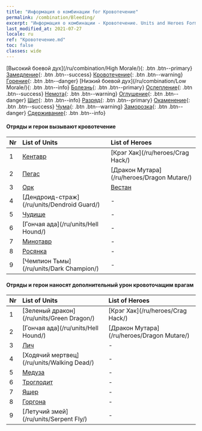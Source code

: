 ```yaml
---
title: "Информация о комбинации for Кровотечение"
permalink: /combination/Bleeding/
excerpt: "Информация о комбинации - Кровотечение. Units and Heroes Formation."
last_modified_at: 2021-07-27
locale: ru
ref: "Кровотечение.md"
toc: false
classes: wide
---
```


  [Высокий боевой дух](/ru/combination/High Morale/){: .btn .btn--primary} [Замедление](/ru/combination/Slow/){: .btn .btn--success} [Кровотечение](/ru/combination/Bleeding/){: .btn .btn--warning} [Горение](/ru/combination/Burning/){: .btn .btn--danger} [Низкий боевой дух](/ru/combination/Low Morale/){: .btn .btn--info} [Болезнь](/ru/combination/Disease/){: .btn .btn--primary} [Ослепление](/ru/combination/Blind/){: .btn .btn--success} [Немота](/ru/combination/Silence/){: .btn .btn--warning} [Оглушение](/ru/combination/Stun/){: .btn .btn--danger} [Щит](/ru/combination/Shield/){: .btn .btn--info} [Разряд](/ru/combination/Static/){: .btn .btn--primary} [Окаменение](/ru/combination/Petrify/){: .btn .btn--success} [Чума](/ru/combination/Plague/){: .btn .btn--warning} [Заморозка](/ru/combination/Freeze/){: .btn .btn--danger} [Сдерживание](/ru/combination/Deterrence/){: .btn .btn--info} 


#### Отряды и герои вызывают кровотечение

  | Nr |  List of Units  | List of Heroes | 
  |:---|:----------------|:---------------| 
  | 1 | [Кентавр](/ru/units/Centaur/) | [Крэг Хак](/ru/heroes/Crag Hack/) |
  | 2 | [Пегас](/ru/units/Pegasus/) | [Дракон Мутара](/ru/heroes/Dragon Mutare/) |
  | 3 | [Орк](/ru/units/Orc/) | [Вестан](/ru/heroes/Wystan/) |
  | 4 | [Дендроид-страж](/ru/units/Dendroid Guard/) | - |
  | 5 | [Чудище](/ru/units/Behemoth/) | - |
  | 6 | [Гончая ада](/ru/units/Hell Hound/) | - |
  | 7 | [Минотавр](/ru/units/Minotaur/) | - |
  | 8 | [Росянка](/ru/units/Waspwort/) | - |
  | 9 | [Чемпион Тьмы](/ru/units/Dark Champion/) | - |


#### Отряды и герои наносят дополнительный урон кровоточащим врагам

  | Nr |  List of Units  | List of Heroes | 
  |:---|:----------------|:---------------| 
  | 1 | [Зеленый дракон](/ru/units/Green Dragon/) | [Крэг Хак](/ru/heroes/Crag Hack/) |
  | 2 | [Гончая ада](/ru/units/Hell Hound/) | [Дракон Мутара](/ru/heroes/Dragon Mutare/) |
  | 3 | [Лич](/ru/units/Lich/) | - |
  | 4 | [Ходячий мертвец](/ru/units/Walking Dead/) | - |
  | 5 | [Медуза](/ru/units/Medusa/) | - |
  | 6 | [Троглодит](/ru/units/Troglodyte/) | - |
  | 7 | [Ящер](/ru/units/Lizardman/) | - |
  | 8 | [Горгона](/ru/units/Gorgon/) | - |
  | 9 | [Летучий змей](/ru/units/Serpent Fly/) | - |
